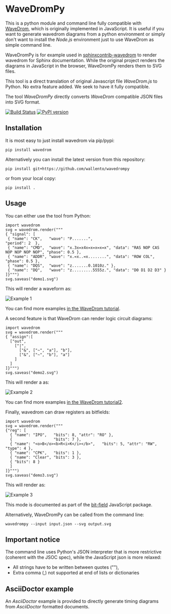 # WaveDromPy

This is a python module and command line fully compatible with [WaveDrom](https://wavedrom.com/), which is originally implemented in JavaScript. It is useful if you want to generate wavedrom diagrams from a python environment or simply don't want to install the _Node.js_ environment just to use WaveDrom as simple command line.

WaveDromPy is for example used in [sphinxcontrib-wavedrom](https://pypi.org/project/sphinxcontrib-wavedrom/) to render wavedrom for Sphinx documentation. While the original project renders the diagrams in JavaScript in the browser, WaveDromPy renders them to SVG files.

This tool is a direct translation of original Javascript file _WaveDrom.js_ to Python. No extra feature added. We seek to have it fully compatible.

The tool _WaveDromPy_ directly converts _WaveDrom_ compatible JSON files into SVG format.

[![Build Status](https://travis-ci.org/wallento/wavedrompy.svg?branch=master)](https://travis-ci.org/wallento/wavedrompy)
[![PyPI version](https://badge.fury.io/py/wavedrom.svg)](https://badge.fury.io/py/wavedrom)

## Installation

It is most easy to just install wavedrom via pip/pypi:

    pip install wavedrom
    
Alternatively you can install the latest version from this repository:

    pip install git+https://github.com/wallento/wavedrompy
    
or from your local copy:

    pip install .

## Usage

You can either use the tool from Python:

    import wavedrom
    svg = wavedrom.render("""
    { "signal": [
     { "name": "CK",   "wave": "P.......",                                              "period": 2  },
     { "name": "CMD",  "wave": "x.3x=x4x=x=x=x=x", "data": "RAS NOP CAS NOP NOP NOP NOP", "phase": 0.5 },
     { "name": "ADDR", "wave": "x.=x..=x........", "data": "ROW COL",                     "phase": 0.5 },
     { "name": "DQS",  "wave": "z.......0.1010z." },
     { "name": "DQ",   "wave": "z.........5555z.", "data": "D0 D1 D2 D3" }
    ]}""")
    svg.saveas("demo1.svg")
    
This will render a waveform as:

![Example 1](https://raw.githubusercontent.com/wallento/wavedrompy/2e8568d50561f534133d036fee3bd35756f416d9/doc/demo1.svg "Example 1")

You can find more examples [in the WaveDrom tutorial](https://wavedrom.com/tutorial.html).

A second feature is that WaveDrom can render logic circuit diagrams:

    import wavedrom
    svg = wavedrom.render("""
    { "assign":[
      ["out",
        ["|",
          ["&", ["~", "a"], "b"],
          ["&", ["~", "b"], "a"]
        ]
      ]
    ]}""")
    svg.saveas("demo2.svg")
 
This will render a as:

![Example 2](https://raw.githubusercontent.com/wallento/wavedrompy/2e8568d50561f534133d036fee3bd35756f416d9/doc/demo2.svg "Example 2")

You can find more examples [in the WaveDrom tutorial2](https://wavedrom.com/tutorial2.html).

Finally, wavedrom can draw registers as bitfields:

    import wavedrom
    svg = wavedrom.render("""
    {"reg": [
      { "name": "IPO",   "bits": 8, "attr": "RO" },
      {                  "bits": 7 },
      { "name": "<o>B</o><b>R<i>K</i></b>",   "bits": 5, "attr": "RW", "type": 4 },
      { "name": "CPK",   "bits": 1 },
      { "name": "Clear", "bits": 3 },
      { "bits": 8 }
      ]
    ]}""")
    svg.saveas("demo3.svg")

    
This will render as:

![Example 3](https://raw.githubusercontent.com/wallento/wavedrompy/2e8568d50561f534133d036fee3bd35756f416d9/doc/demo3.svg "Example 3")

This mode is documented as part of the [bit-field](https://www.npmjs.com/package/bit-field) JavaScript package.

Alternatively, WaveDromPy can be called from the command line:

    wavedrompy --input input.json --svg output.svg

## Important notice

The command line uses Python's JSON interpreter that is more restrictive (coherent with the JSOC spec), while the JavaScript json is more relaxed:

 * All strings have to be written between quotes (""),
 * Extra comma (,) not supported at end of lists or dictionaries
 
## AsciiDoctor example

An _AsciiDoctor_ example is provided to directly generate timing diagrams from _AsciiDoctor_ formatted documents.

